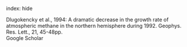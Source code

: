 index: hide

<div class="Citation">

  <div class="Citation-body">
    <div class="Citation-text">Dlugokencky et al., 1994: A dramatic decrease in the growth rate of atmospheric methane in the northern hemisphere during 1992. <span class="Article-journal">Geophys. Res. Lett., </span><span class="Article-volume">21, </span>45-48pp.</div>
    <div class="Citation-links">
      <div class="CitationLink" data-href="https://scholar.google.com/scholar?q=A+dramatic+decrease+in+the+growth+rate+of+atmospheric+methane+in+the+northern+hemisphere+during+1992">
        <div class="CitationLink-icon CitationLink-Scholar"></div>
        <div class="CitationLink-text">Google Scholar</div>
      </div>
    </div>
  </div>
</div>


<div class="Citation-copy">

</div>
